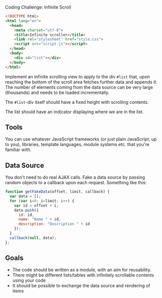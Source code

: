Coding Challenge: Infinite Scroll

``` html
<!DOCTYPE html>
<html lang="en">
  <head>
    <meta charset="utf-8">
    <title>Infinite scroller</title>
    <link rel="stylesheet" href="style.css">
    <script src="script.js"></script>
  </head>
  <body>
    <div id="list"></div>
  </body>
</html>
```

Implement an infinite scrolling view to apply to the div `#list` that, upon reaching the bottom of the scroll area
fetches further data and appends it. The number of elements coming from the data source can be very large (thousands)
and needs to be loaded incrementally.

The `#list`-div itself should have a fixed height with scrolling contents.

The list should have an indicator displaying where we are in the list.

## Tools

You can use whatever JavaScript frameworks (or just plain JavaScript, up to you), libraries, template languages, module
systems etc. that you're familiar with.

## Data Source

You don't need to do real AJAX calls. Fake a data source by passing random objects to a callback upon each request.
Something like this:

``` js
function getFakeData(offset, limit, callback) {
  var data = [];
  for (var i=0; i<limit; i++) {
    var id = offset + i;
    data.push({
      id: id,
      name: "Name " + id,
      description: "Description " + id
    });
  }
  callback(null, data);
};
```

## Goals

-  The code should be written as a module, with an aim for reusability.
-  There might be different lists/tables with infinitely scrollable contents using your code
-  It should be possible to exchange the data source and rendering of items
